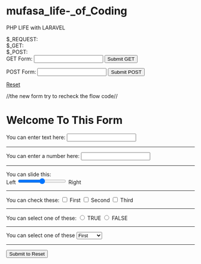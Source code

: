# mufasa_life-_of_Coding
PHP LIFE with LARAVEL
<html>

<body>
    $_REQUEST:
    <?php #Print REQUEST data here ?>
    <br>
    $_GET:
    <?php #Print GET data here ?>
    <br>
    $_POST:
    <?php #Print POST data here ?>
    <form method="get">
        GET Form: <input type="text" name="get_name">
        <input type="submit" value="Submit GET">
    </form>
    <form method="post">
        POST Form: <input type="text" name="post_name">
        <input type="submit" value="Submit POST">
    </form>
    <a href="index.php">Reset</a>
</body>

</html>

//the new form try to recheck the flow code//
<!DOCTYPE html>
<html lang="en" dir="ltr">
  <body>
    <h1>Welcome To This Form</h1>
    <form action="" method="POST">
          <label for="text">You can enter text here:</label>
    			<input type="text" name="text">
        <hr>
          <label for="num">You can enter a number here:</label>
          <input type="number" name="num">
        <hr>
          <label for="slider">You can slide this:</label>
          <br>
          <span>Left</span>
          <input type="range" name="slider" value="3" min="1" max="5">
          <span>Right</span>
        <hr>
       <label for="boxes">You can check these:</label>
          <input type="checkbox" name="boxes" value="first">
          <label for="first">First</label>
          <input type="checkbox" name="boxes"  value="second">
          <label for="second">Second</label>
          <input type="checkbox" name="boxes" value="third">
          <label for="third">Third</label>
        <hr>
      <label for="radio">You can select one of these:</label>
          <input type="radio" name="radio" value="true">
          <label for="true">TRUE</label>
          <input type="radio" name="radio" value="false">
          <label for="false">FALSE</label>
        <hr>
          <label for="dropdown">You can select one of these</label>
          <select name="dropdown">
            <option value="first">First</option>
            <option value="second">Second</option>
            <option value="third">Third</option>
          </select>
        <hr>
          <input type="submit" value="Submit to Reset">
      </form>
  </body>
</html>

